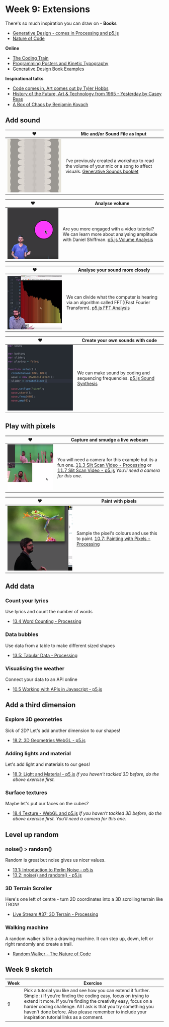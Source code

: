 # Week 9: Extensions

There's so much inspiration you can draw on -
**Books**
- [Generative Design - comes in Processing and p5.js](https://www.amazon.com.au/Generative-Design-Benedikt-Gross/dp/1616897589/ref=asc_df_1616897589/?tag=googleshopdsk-22&linkCode=df0&hvadid=341791741598&hvpos=1o1&hvnetw=g&hvrand=7110800301134216777&hvpone=&hvptwo=&hvqmt=&hvdev=c&hvdvcmdl=&hvlocint=&hvlocphy=9071333&hvtargid=pla-525970913024&psc=1)
- [Nature of Code](https://www.amazon.com.au/Nature-Code-Daniel-Shiffman/dp/0985930802/ref=pd_sim_14_3/356-3477534-9005948?_encoding=UTF8&pd_rd_i=0985930802&pd_rd_r=badb3546-6dbf-4890-af34-5d598c83953f&pd_rd_w=KXZjU&pd_rd_wg=hzz7n&pf_rd_p=f09e5598-fbdb-4712-af44-62e0022496fc&pf_rd_r=X0WCQWZEWJ9ASP89PSGN&psc=1&refRID=X0WCQWZEWJ9ASP89PSGN)

**Online**
- [The Coding Train](https://www.youtube.com/channel/UCvjgXvBlbQiydffZU7m1_aw)
- [Programming Posters and Kinetic Typography](https://www.youtube.com/watch?v=EMgD_F8WltY)
- [Generative Design Book Examples](http://www.generative-gestaltung.de/2/)

**Inspirational talks**
- [Code comes in, Art comes out by Tyler Hobbs](https://www.youtube.com/watch?v=LBpqoj2nOQo&t=1s)
- [History of the Future, Art & Technology from 1965 - Yesterday by Casey Reas](https://www.youtube.com/watch?v=mHox98NFU3o)
- [A Box of Chaos by Benjamin Kovach](https://www.youtube.com/watch?v=kZNTozzsNqk&t=13s)

## Add sound
 
♥ | Mic and/or Sound File as Input | 
--- | --- |
![](https://github.com/melaniehuang/creative-coding-studio/blob/master/course-material/images/week-09-001.png) | I've previously created a workshop to read the volume of your mic or a song to affect visuals. [Generative Sounds booklet](https://drive.google.com/file/d/12sAIQpIfR_o0tudW0heF3GV6y4iT_Gcn/view?usp=sharing)|

♥ | Analyse volume | 
--- | --- |
![](https://github.com/melaniehuang/creative-coding-studio/blob/master/course-material/images/week-09-002.png) | Are you more engaged with a video tutorial? We can learn more about analysing amplitude with Daniel Shiffman. [p5.js Volume Analysis](https://www.youtube.com/watch?v=NCCHQwNAN6Y&list=PLRqwX-V7Uu6aFcVjlDAkkGIixw70s7jpW&index=4)| 

 ♥ | Analyse your sound more closely |
--- | --- |
![](https://github.com/melaniehuang/creative-coding-studio/blob/master/course-material/images/week-09-003.png) | We can divide what the computer is hearing via an algorithm called FFT((Fast Fourier Transform). [p5.js FFT Analysis](https://www.youtube.com/watch?v=2O3nm0Nvbi4&list=PLRqwX-V7Uu6aFcVjlDAkkGIixw70s7jpW&index=11)| 

 ♥ | Create your own sounds with code |
--- | --- |
![](https://github.com/melaniehuang/creative-coding-studio/blob/master/course-material/images/week-09-004.png) | We can make sound by coding and sequencing frequencies. [p5.js Sound Synthesis](https://www.youtube.com/watch?v=Bk8rLzzSink&list=PLRqwX-V7Uu6aFcVjlDAkkGIixw70s7jpW&index=6) | 

## Play with pixels

 ♥ | Capture and smudge a live webcam |
--- | --- |
![](https://github.com/melaniehuang/creative-coding-studio/blob/master/course-material/images/week-09-005.png) | You will need a camera for this example but its a fun one. [11.3 Slit Scan Video - Processing](https://www.youtube.com/watch?v=WCJM9WIoudI&list=PLRqwX-V7Uu6bw0bVn4M63p8TMJf3OhGy8&index=3) or [11.7 Slit Scan Video - p5.js](https://www.youtube.com/watch?v=YqVbuMPIRwY&feature=youtu.be) *You'll need a camera for this one.* | 

 ♥ | Paint with pixels |
--- | --- |
![](https://github.com/melaniehuang/creative-coding-studio/blob/master/course-material/images/week-09-006.png) | Sample the pixel's colours and use this to paint. [10.7: Painting with Pixels - Processing](https://www.youtube.com/watch?v=NbX3RnlAyGU&feature=youtu.be) | 

## Add data
### Count your lyrics
Use lyrics and count the number of words
- [13.4 Word Counting - Processing](https://www.youtube.com/watch?v=JRlqDsuK3Is&feature=youtu.be)

### Data bubbles
Use data from a table to make different sized shapes
- [13.5: Tabular Data - Processing](https://www.youtube.com/watch?v=woaR-CJEwqc&feature=youtu.be)

### Visualising the weather
Connect your data to an API online
- [10.5 Working with APIs in Javascript - p5.js](https://www.youtube.com/watch?v=ecT42O6I_WI&feature=youtu.be)

## Add a third dimension
### Explore 3D geometries
Sick of 2D? Let's add another dimension to our shapes!
- [18.2: 3D Geometries WebGL - p5.js](https://www.youtube.com/watch?v=6TPVoB4uQCU&list=PLRqwX-V7Uu6bPhi8sS1hHJ77n3zRO9FR_&t=0s&index=3)

### Adding lights and material
Let's add light and materials to our geos!
- [18.3: Light and Material - p5.js](https://www.youtube.com/watch?v=k2FguXvqp60&feature=youtu.be)
*If you haven’t tackled 3D before, do the above exercise first.*

### Surface textures
Maybe let's put our faces on the cubes?
- [18.4 Texture - WebGL and p5.js](https://www.youtube.com/watch?v=O1mYw-3Wl_Q&feature=youtu.be)
*If you haven’t tackled 3D before, do the above exercise first.*
*You'll need a camera for this one.*

## Level up random
### noise() > random()
Random is great but noise gives us nicer values.
- [13.1: Introduction to Perlin Noise - p5.js](https://www.youtube.com/watch?v=Qf4dIN99e2w&feature=youtu.be)
- [13.2: noise() and random() - p5.js](https://www.youtube.com/watch?v=YcdldZ1E9gU&feature=youtu.be)

### 3D Terrain Scroller
Here's one left of centre - turn 2D coordinates into a 3D scrolling terrain like TRON!
- [Live Stream #37: 3D Terrain - Processing](https://www.youtube.com/watch?v=ELpZW62HGVs&feature=youtu.be)

### Walking machine
A random walker is like a drawing machine. It can step up, down, left or right randomly and create a trail.
- [Random Walker - The Nature of Code](https://www.youtube.com/watch?v=rqecAdEGW6I&feature=youtu.be)

## Week 9 sketch
Week | Exercise |
--- | --- |
9 | Pick a tutorial you like and see how you can extend it further. Simple :) If you're finding the coding easy, focus on trying to extend it more. If you're finding the creativity easy, focus on a harder coding challenge. All I ask is that you try something you haven't done before. Also please remember to include your inspiration tutorial links as a comment. |
